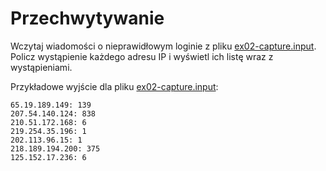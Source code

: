 # Przechwytywanie
Wczytaj wiadomości o nieprawidłowym loginie z pliku
[ex02-capture.input](https://github.com/slimakuj/perl/blob/master/class02/exercises/ex02-capture.input).
Policz wystąpienie każdego adresu IP i wyświetl ich listę wraz z wystąpieniami.

Przykładowe wyjście dla pliku 
[ex02-capture.input](https://github.com/slimakuj/perl/blob/master/class02/exercises/ex02-capture.input):
```
65.19.189.149: 139
207.54.140.124: 838
210.51.172.168: 6
219.254.35.196: 1
202.113.96.15: 1
218.189.194.200: 375
125.152.17.236: 6
```
